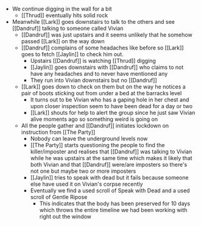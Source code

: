 - We continue digging in the wall for a bit
	- [[Thrud]] eventually hits solid rock
- Meanwhile [[Lark]] goes downstairs to talk to the others and see [[Dandruf]] talking to someone called Vivian
	- [[Dandruf]] was just upstairs and it seems unlikely that he somehow passed [[Lark]] on the way down
	- [[Dandruf]] complains of some headaches like before so [[Lark]] goes to fetch [[Jaylin]] to check him out.
		- Upstairs [[Dandruf]] is watching [[Thrud]] digging
		- [[Jaylin]] goes downstairs with [[Dandruf]] who claims to not have any headaches and to never have mentioned any
		- They run into Vivian downstairs but no [[Dandruf]]
	- [[Lark]] goes down to check on them but on the way he notices a pair of boots sticking out from under a bed at the barracks level
		- It turns out to be Vivian who has a gaping hole in her chest and upon closer inspection seem to have been dead for a day or two
		- [[Lark]] shouts for help to alert the group since he just saw Vivian alive moments ago so something weird is going on
	- All the people gather and [[Dandruf]] initiates lockdown on instruction from [[The Party]]
		- Nobody can leave the underground levels now
		- [[The Party]] starts questioning the people to find the killer/imposter and realises that [[Dandruf]] was talking to Vivian while he was upstairs at the same time which makes it likely that both Vivian and that [[Dandruf]] were/are imposters so there's not one but maybe two or more imposters
		- [[Jaylin]] tries to speak with dead but it fails because someone else have used it on Vivian's corpse recently
		- Eventually we find a used scroll of Speak with Dead and a used scroll of Gentle Ripose
			- This indicates that the body has been preserved for 10 days which throws the entire timeline we had been working with right out the window